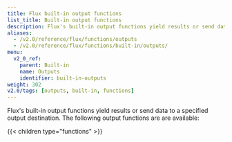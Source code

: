```yaml
---
title: Flux built-in output functions
list_title: Built-in output functions
description: Flux's built-in output functions yield results or send data to a specified output destination.
aliases:
  - /v2.0/reference/flux/functions/outputs
  - /v2.0/reference/flux/functions/built-in/outputs/
menu:
  v2_0_ref:
    parent: Built-in
    name: Outputs
    identifier: built-in-outputs
weight: 302
v2.0/tags: [outputs, built-in, functions]
---
```


Flux's built-in output functions yield results or send data to a specified output destination.
The following output functions are are available:

{{< children type="functions" >}}
